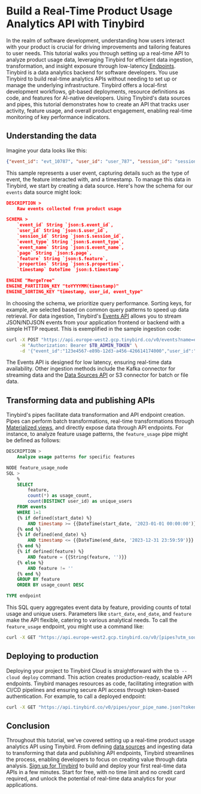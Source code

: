 # Build a Real-Time Product Usage Analytics API with Tinybird

In the realm of software development, understanding how users interact with your product is crucial for driving improvements and tailoring features to user needs. This tutorial walks you through setting up a real-time API to analyze product usage data, leveraging Tinybird for efficient data ingestion, transformation, and insight exposure through low-latency [Endpoints](https://www.tinybird.co/docs/forward/work-with-data/publish-data/endpoints?utm_source=DEV&utm_campaign=tb+create+--prompt+DEV). Tinybird is a data analytics backend for software developers. You use Tinybird to build real-time analytics APIs without needing to set up or manage the underlying infrastructure. Tinybird offers a local-first development workflows, git-based deployments, resource definitions as code, and features for AI-native developers. Using Tinybird's data sources and pipes, this tutorial demonstrates how to create an API that tracks user activity, feature usage, and overall product engagement, enabling real-time monitoring of key performance indicators. 

## Understanding the data

Imagine your data looks like this:

```json
{"event_id": "evt_10787", "user_id": "user_787", "session_id": "session_787", "event_type": "form_submit", "event_name": "profile_view", "page": "/settings", "feature": "payment_form", "properties": "{\"action\":\"submit\",\"duration\":287}", "timestamp": "2025-05-12 06:45:22"}
```

This sample represents a user event, capturing details such as the type of event, the feature interacted with, and a timestamp. To manage this data in Tinybird, we start by creating a data source. Here's how the schema for our `events` data source might look:

```json
DESCRIPTION >
    Raw events collected from product usage

SCHEMA >
    `event_id` String `json:$.event_id`,
    `user_id` String `json:$.user_id`,
    `session_id` String `json:$.session_id`,
    `event_type` String `json:$.event_type`,
    `event_name` String `json:$.event_name`,
    `page` String `json:$.page`,
    `feature` String `json:$.feature`,
    `properties` String `json:$.properties`,
    `timestamp` DateTime `json:$.timestamp`

ENGINE "MergeTree"
ENGINE_PARTITION_KEY "toYYYYMM(timestamp)"
ENGINE_SORTING_KEY "timestamp, user_id, event_type"
```

In choosing the schema, we prioritize query performance. Sorting keys, for example, are selected based on common query patterns to speed up data retrieval. For data ingestion, Tinybird's [Events API](https://www.tinybird.co/docs/forward/get-data-in/events-api?utm_source=DEV&utm_campaign=tb+create+--prompt+DEV) allows you to stream JSON/NDJSON events from your application frontend or backend with a simple HTTP request. This is exemplified in the sample ingestion code:

```bash
curl -X POST "https://api.europe-west2.gcp.tinybird.co/v0/events?name=events&utm_source=DEV&utm_campaign=tb+create+--prompt+DEV" \
     -H "Authorization: Bearer $TB_ADMIN_TOKEN" \
     -d '{"event_id":"123e4567-e89b-12d3-a456-426614174000","user_id":"user123","session_id":"session456","event_type":"feature_click","event_name":"button_click","page":"homepage","feature":"search_bar","properties":"{\"query\":\"example\"}","timestamp":"2024-10-27 10:00:00"}'
```

The Events API is designed for low latency, ensuring real-time data availability. Other ingestion methods include the Kafka connector for streaming data and the [Data Sources API](https://www.tinybird.co/docs/api-reference/datasource-api?utm_source=DEV&utm_campaign=tb+create+--prompt+DEV) or S3 connector for batch or file data. 

## Transforming data and publishing APIs

Tinybird's pipes facilitate data transformation and API endpoint creation. Pipes can perform batch transformations, real-time transformations through [Materialized views](https://www.tinybird.co/docs/forward/work-with-data/optimize/materialized-views?utm_source=DEV&utm_campaign=tb+create+--prompt+DEV), and directly expose data through API endpoints. For instance, to analyze feature usage patterns, the `feature_usage` pipe might be defined as follows:

```sql
DESCRIPTION >
    Analyze usage patterns for specific features

NODE feature_usage_node
SQL >
    %
    SELECT 
        feature,
        count(*) as usage_count,
        count(DISTINCT user_id) as unique_users
    FROM events
    WHERE 1=1
    {% if defined(start_date) %}
        AND timestamp >= {{DateTime(start_date, '2023-01-01 00:00:00')}}
    {% end %}
    {% if defined(end_date) %}
        AND timestamp <= {{DateTime(end_date, '2023-12-31 23:59:59')}}
    {% end %}
    {% if defined(feature) %}
        AND feature = {{String(feature, '')}}
    {% else %}
        AND feature != ''
    {% end %}
    GROUP BY feature
    ORDER BY usage_count DESC

TYPE endpoint
```

This SQL query aggregates event data by feature, providing counts of total usage and unique users. Parameters like `start_date`, `end_date`, and `feature` make the API flexible, catering to various analytical needs. To call the `feature_usage` endpoint, you might use a command like:

```bash
curl -X GET "https://api.europe-west2.gcp.tinybird.co/v0/[pipes?utm_source=DEV&utm_campaign=tb+create+--prompt+DEV](https://www.tinybird.co/docs/forward/work-with-data/pipes?utm_source=DEV&utm_campaign=tb+create+--prompt+DEV)/feature_usage.json?token=$TB_ADMIN_TOKEN&feature=search_bar&start_date=2024-10-26 00:00:00&end_date=2024-10-27 23:59:59"
```


## Deploying to production

Deploying your project to Tinybird Cloud is straightforward with the `tb --cloud deploy` command. This action creates production-ready, scalable API endpoints. Tinybird manages resources as code, facilitating integration with CI/CD pipelines and ensuring secure API access through token-based authentication. For example, to call a deployed endpoint:

```bash
curl -X GET "https://api.tinybird.co/v0/pipes/your_pipe_name.json?token=your_token&utm_source=DEV&utm_campaign=tb+create+--prompt+DEV"
```


## Conclusion

Throughout this tutorial, we've covered setting up a real-time product usage analytics API using Tinybird. From defining [data sources](https://www.tinybird.co/docs/forward/get-data-in/data-sources?utm_source=DEV&utm_campaign=tb+create+--prompt+DEV) and ingesting data to transforming that data and publishing API endpoints, Tinybird streamlines the process, enabling developers to focus on creating value through data analysis. [Sign up for Tinybird](https://cloud.tinybird.co/signup?utm_source=DEV&utm_campaign=tb+create+--prompt+DEV) to build and deploy your first real-time data APIs in a few minutes. Start for free, with no time limit and no credit card required, and unlock the potential of real-time data analytics for your applications.